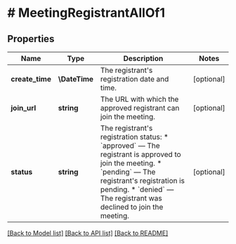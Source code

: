 # # MeetingRegistrantAllOf1

## Properties

Name | Type | Description | Notes
------------ | ------------- | ------------- | -------------
**create_time** | **\DateTime** | The registrant&#39;s registration date and time. | [optional]
**join_url** | **string** | The URL with which the approved registrant can join the meeting. | [optional]
**status** | **string** | The registrant&#39;s registration status: * &#x60;approved&#x60; — The registrant is approved to join the meeting.  * &#x60;pending&#x60; — The registrant&#39;s registration is pending. * &#x60;denied&#x60; — The registrant was declined to join the meeting. | [optional]

[[Back to Model list]](../../README.md#models) [[Back to API list]](../../README.md#endpoints) [[Back to README]](../../README.md)

